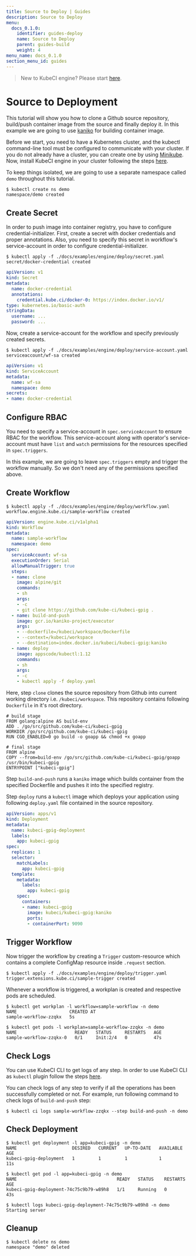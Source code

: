 ```yaml
---
title: Source to Deploy | Guides
description: Source to Deploy
menu:
  docs_0.1.0:
    identifier: guides-deploy
    name: Source to Deploy
    parent: guides-build
    weight: 4
menu_name: docs_0.1.0
section_menu_id: guides
---
```


> New to KubeCI engine? Please start [here](/docs/concepts/README.md).

# Source to Deployment

This tutorial will show you how to clone a Github source repository, build/push container image from the source and finally deploy it. In this example we are going to use [kaniko](https://github.com/GoogleContainerTools/kaniko) for building container image. 

Before we start, you need to have a Kubernetes cluster, and the kubectl command-line tool must be configured to communicate with your cluster. If you do not already have a cluster, you can create one by using [Minikube](https://github.com/kubernetes/minikube). Now, install KubeCI engine in your cluster following the steps [here](/docs/setup/engine/install.md).

To keep things isolated, we are going to use a separate namespace called `demo` throughout this tutorial.

```console
$ kubectl create ns demo
namespace/demo created
```

## Create Secret

In order to push image into container registry, you have to configure credential-initializer. First, create a secret with docker credentials and proper annotations. Also, you need to specify this secret in workflow's service-account in order to configure credential-initializer.

```console
$ kubectl apply -f ./docs/examples/engine/deploy/secret.yaml
secret/docker-credential created
```

```yaml
apiVersion: v1
kind: Secret
metadata:
  name: docker-credential
  annotations:
    credential.kube.ci/docker-0: https://index.docker.io/v1/
type: kubernetes.io/basic-auth
stringData:
  username: ...
  password: ...
```

Now, create a service-account for the workflow and specify previously created secrets.

```console
$ kubectl apply -f ./docs/examples/engine/deploy/service-account.yaml
serviceaccount/wf-sa created
```

```yaml
apiVersion: v1
kind: ServiceAccount
metadata:
  name: wf-sa
  namespace: demo
secrets:
- name: docker-credential
```

## Configure RBAC

You need to specify a service-account in `spec.serviceAccount` to ensure RBAC for the workflow. This service-account along with operator's service-account must have `list` and `watch` permissions for the resources specified in `spec.triggers`.

In this example, we are going to leave `spec.triggers` empty and trigger the workflow manually. So we don't need any of the permissions specified above.

## Create Workflow

```console
$ kubectl apply -f ./docs/examples/engine/deploy/workflow.yaml
workflow.engine.kube.ci/sample-workflow created
```

```yaml
apiVersion: engine.kube.ci/v1alpha1
kind: Workflow
metadata:
  name: sample-workflow
  namespace: demo
spec:
  serviceAccount: wf-sa
  executionOrder: Serial
  allowManualTrigger: true
  steps:
  - name: clone
    image: alpine/git
    commands:
    - sh
    args:
    - -c
    - git clone https://github.com/kube-ci/kubeci-gpig .
  - name: build-and-push
    image: gcr.io/kaniko-project/executor
    args:
    - --dockerfile=/kubeci/workspace/Dockerfile
    - --context=/kubeci/workspace
    - --destination=index.docker.io/kubeci/kubeci-gpig:kaniko
  - name: deploy
    image: appscode/kubectl:1.12
    commands:
    - sh
    args:
    - -c
    - kubectl apply -f deploy.yaml
```

Here, step `clone` clones the source repository from Github into current working directory i.e. `/kubeci/workspace`. This repository contains following `Dockerfile` in it's root directory.

```
# build stage
FROM golang:alpine AS build-env
ADD . /go/src/github.com/kube-ci/kubeci-gpig
WORKDIR /go/src/github.com/kube-ci/kubeci-gpig
RUN CGO_ENABLED=0 go build -o goapp && chmod +x goapp

# final stage
FROM alpine
COPY --from=build-env /go/src/github.com/kube-ci/kubeci-gpig/goapp /usr/bin/kubeci-gpig
ENTRYPOINT ["kubeci-gpig"]
```

Step `build-and-push` runs a `kaniko` image which builds container from the specified Dockerfile and pushes it into the specified registry.

Step `deploy` runs a `kubectl` image which deploys your application using following `deploy.yaml` file contained in the source repository.

```yaml
apiVersion: apps/v1
kind: Deployment
metadata:
  name: kubeci-gpig-deployment
  labels:
    app: kubeci-gpig
spec:
  replicas: 1
  selector:
    matchLabels:
      app: kubeci-gpig
  template:
    metadata:
      labels:
        app: kubeci-gpig
    spec:
      containers:
      - name: kubeci-gpig
        image: kubeci/kubeci-gpig:kaniko
        ports:
        - containerPort: 9090
```

## Trigger Workflow

Now trigger the workflow by creating a `Trigger` custom-resource which contains a complete ConfigMap resource inside `.request` section.

```console
$ kubectl apply -f ./docs/examples/engine/deploy/trigger.yaml
trigger.extensions.kube.ci/sample-trigger created
```

Whenever a workflow is triggered, a workplan is created and respective pods are scheduled.

```console
$ kubectl get workplan -l workflow=sample-workflow -n demo
NAME                    CREATED AT
sample-workflow-zzqkx   5s
```

```console
$ kubectl get pods -l workplan=sample-workflow-zzqkx -n demo
NAME                      READY   STATUS     RESTARTS   AGE
sample-workflow-zzqkx-0   0/1     Init:2/4   0          47s
```

## Check Logs

You can use KubeCI CLI to get logs of any step. In order to use KubeCI CLI as `kubectl` plugin follow the steps [here](/docs/setup/cli/install.md).

You can check logs of any step to verify if all the operations has been successfully completed or not. For example, run following command to check logs of `build-and-push` step:

```console
$ kubectl ci logs sample-workflow-zzqkx --step build-and-push -n demo
```

## Check Deployment

```console
$ kubectl get deployment -l app=kubeci-gpig -n demo
NAME                     DESIRED   CURRENT   UP-TO-DATE   AVAILABLE   AGE
kubeci-gpig-deployment   1         1         1            1           11s

$ kubectl get pod -l app=kubeci-gpig -n demo
NAME                                      READY   STATUS    RESTARTS   AGE
kubeci-gpig-deployment-74c75c9b79-w89h8   1/1     Running   0          43s

$ kubectl logs kubeci-gpig-deployment-74c75c9b79-w89h8 -n demo
Starting server
```

## Cleanup

```console
$ kubectl delete ns demo
namespace "demo" deleted
```
